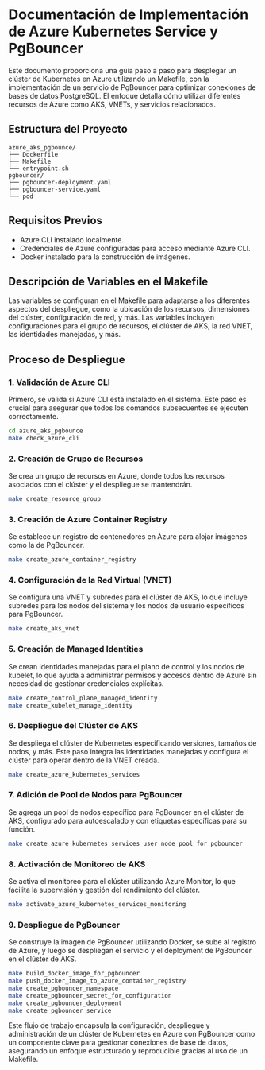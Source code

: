 # Documentación de Implementación de Azure Kubernetes Service y PgBouncer

Este documento proporciona una guía paso a paso para desplegar un clúster de Kubernetes en Azure utilizando un Makefile, con la implementación de un servicio de PgBouncer para optimizar conexiones de bases de datos PostgreSQL. El enfoque detalla cómo utilizar diferentes recursos de Azure como AKS, VNETs, y servicios relacionados.

## Estructura del Proyecto

```
azure_aks_pgbounce/
├── Dockerfile
├── Makefile
└── entrypoint.sh
pgbouncer/
├── pgbouncer-deployment.yaml
├── pgbouncer-service.yaml
└── pod
```

## Requisitos Previos

- Azure CLI instalado localmente.
- Credenciales de Azure configuradas para acceso mediante Azure CLI.
- Docker instalado para la construcción de imágenes.

## Descripción de Variables en el Makefile

Las variables se configuran en el Makefile para adaptarse a los diferentes aspectos del despliegue, como la ubicación de los recursos, dimensiones del clúster, configuración de red, y más. Las variables incluyen configuraciones para el grupo de recursos, el clúster de AKS, la red VNET, las identidades manejadas, y más.

## Proceso de Despliegue

### 1. Validación de Azure CLI

Primero, se valida si Azure CLI está instalado en el sistema. Este paso es crucial para asegurar que todos los comandos subsecuentes se ejecuten correctamente.

```bash
cd azure_aks_pgbounce
make check_azure_cli
```

### 2. Creación de Grupo de Recursos

Se crea un grupo de recursos en Azure, donde todos los recursos asociados con el clúster y el despliegue se mantendrán.

```bash
make create_resource_group
```

### 3. Creación de Azure Container Registry

Se establece un registro de contenedores en Azure para alojar imágenes como la de PgBouncer.

```bash
make create_azure_container_registry
```

### 4. Configuración de la Red Virtual (VNET)

Se configura una VNET y subredes para el clúster de AKS, lo que incluye subredes para los nodos del sistema y los nodos de usuario específicos para PgBouncer.

```bash
make create_aks_vnet
```

### 5. Creación de Managed Identities

Se crean identidades manejadas para el plano de control y los nodos de kubelet, lo que ayuda a administrar permisos y accesos dentro de Azure sin necesidad de gestionar credenciales explícitas.

```bash
make create_control_plane_managed_identity
make create_kubelet_manage_identity
```

### 6. Despliegue del Clúster de AKS

Se despliega el clúster de Kubernetes especificando versiones, tamaños de nodos, y más. Este paso integra las identidades manejadas y configura el clúster para operar dentro de la VNET creada.

```bash
make create_azure_kubernetes_services
```

### 7. Adición de Pool de Nodos para PgBouncer

Se agrega un pool de nodos específico para PgBouncer en el clúster de AKS, configurado para autoescalado y con etiquetas específicas para su función.

```bash
make create_azure_kubernetes_services_user_node_pool_for_pgbouncer
```

### 8. Activación de Monitoreo de AKS

Se activa el monitoreo para el clúster utilizando Azure Monitor, lo que facilita la supervisión y gestión del rendimiento del clúster.

```bash
make activate_azure_kubernetes_services_monitoring
```

### 9. Despliegue de PgBouncer

Se construye la imagen de PgBouncer utilizando Docker, se sube al registro de Azure, y luego se despliegan el servicio y el deployment de PgBouncer en el clúster de AKS.

```bash
make build_docker_image_for_pgbouncer
make push_docker_image_to_azure_container_registry
make create_pgbouncer_namespace
make create_pgbouncer_secret_for_configuration
make create_pgbouncer_deployment
make create_pgbouncer_service
```

Este flujo de trabajo encapsula la configuración, despliegue y administración de un clúster de Kubernetes en Azure con PgBouncer como un componente clave para gestionar conexiones de base de datos, asegurando un enfoque estructurado y reproducible gracias al uso de un Makefile.

